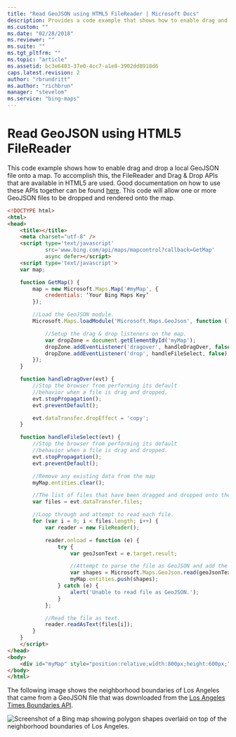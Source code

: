 ```yaml
---
title: "Read GeoJSON using HTML5 FileReader | Microsoft Docs"
description: Provides a code example that shows how to enable drag and drop a local GeoJSON file onto a map using the FileReader and Drag & Drop HTML5 APIs.
ms.custom: ""
ms.date: "02/28/2018"
ms.reviewer: ""
ms.suite: ""
ms.tgt_pltfrm: ""
ms.topic: "article"
ms.assetid: bc3e6403-37e0-4cc7-a1e8-3902dd8918d6
caps.latest.revision: 2
author: "rbrundritt"
ms.author: "richbrun"
manager: "stevelom"
ms.service: "bing-maps"
---
```


# Read GeoJSON using HTML5 FileReader

This code example shows how to enable drag and drop a local GeoJSON file onto a map. To accomplish this, the FileReader and Drag & Drop APIs that are available in HTML5 are used. Good documentation on how to use these APIs together can be found [here](https://www.html5rocks.com/en/tutorials/file/dndfiles/#toc-selecting-files-dnd). This code will allow one or more GeoJSON files to be dropped and rendered onto the map.

```html
<!DOCTYPE html>
<html>
<head>
    <title></title>
    <meta charset="utf-8" />
    <script type='text/javascript' 
            src='www.bing.com/api/maps/mapcontrol?callback=GetMap' 
            async defer></script>
    <script type='text/javascript'>
    var map;

    function GetMap() {
        map = new Microsoft.Maps.Map('#myMap', {
            credentials: ‘Your Bing Maps Key’
        });

        //Load the GeoJSON module.
        Microsoft.Maps.loadModule('Microsoft.Maps.GeoJson', function () {

            //Setup the drag & drop listeners on the map.
            var dropZone = document.getElementById('myMap');
            dropZone.addEventListener('dragover', handleDragOver, false);
            dropZone.addEventListener('drop', handleFileSelect, false);
        });
    }

    function handleDragOver(evt) {
        //Stop the browser from performing its default 
        //behavior when a file is drag and dropped.
        evt.stopPropagation();
        evt.preventDefault();

        evt.dataTransfer.dropEffect = 'copy';
    }

    function handleFileSelect(evt) {
        //Stop the browser from performing its default 
        //behavior when a file is drag and dropped.
        evt.stopPropagation();
        evt.preventDefault();

        //Remove any existing data from the map
        myMap.entities.clear();

        //The list of files that have been dragged and dropped onto the map.
        var files = evt.dataTransfer.files; 

        //Loop through and attempt to read each file. 
        for (var i = 0; i < files.length; i++) {
            var reader = new FileReader();

            reader.onload = function (e) {
                try {
                    var geoJsonText = e.target.result;

                    //Attempt to parse the file as GeoJSON and add the shapes to the map.
                    var shapes = Microsoft.Maps.GeoJson.read(geoJsonText);
                    myMap.entities.push(shapes);
                } catch (e) {
                    alert('Unable to read file as GeoJSON.');
                }
            };

            //Read the file as text.
            reader.readAsText(files[i]);
        }
    }  
    </script>
</head>
<body>
    <div id="myMap" style="position:relative;width:800px;height:600px;"></div>
</body>
</html>
```

The following image shows the neighborhood boundaries of Los Angeles that came from a GeoJSON file that was downloaded from the [Los Angeles Times Boundaries API](https://boundaries.latimes.com/sets/).

![Screenshot of a Bing map showing polygon shapes overlaid on top of the neighborhood boundaries of Los Angeles.](../../media/bmv8-geojson-la.png)